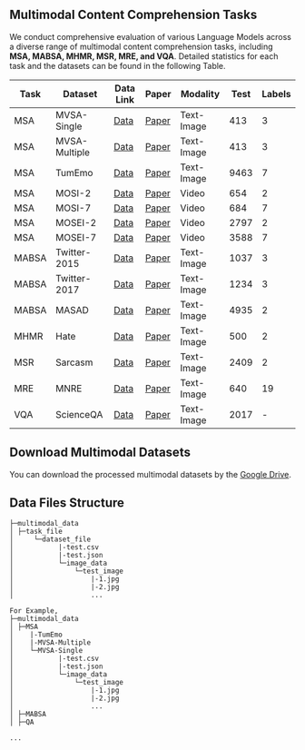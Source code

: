 ## Multimodal Content Comprehension Tasks


We conduct comprehensive evaluation of various Language Models across a diverse range of multimodal content comprehension tasks, including **MSA, MABSA, MHMR, MSR, MRE, and VQA**. Detailed statistics for each task and the datasets can be found in the following Table.


|Task| Dataset |Data Link | Paper | Modality | Test | Labels |
|----|---------|----------|-------|----------|-------|-------|
|MSA |MVSA-Single |[Data](http://mcrlab.net/research/mvsa-sentiment-analysis-on-multi-view-social-data/)| [Paper](https://link.springer.com/chapter/10.1007/978-3-319-27674-8_2)    |Text-Image | 413 | 3 |
|MSA |MVSA-Multiple|[Data](http://mcrlab.net/research/mvsa-sentiment-analysis-on-multi-view-social-data/)| [Paper](https://link.springer.com/chapter/10.1007/978-3-319-27674-8_2)    |Text-Image | 413 | 3 |
|MSA| TumEmo | [Data](https://github.com/YangXiaocui1215/MVAN) | [Paper](https://doi.org/10.1109/TMM.2020.3035277) |Text-Image | 9463  | 7 |
|MSA| MOSI-2 |[Data](http://multicomp.cs.cmu.edu/resources/cmu-mosi-dataset/) | [Paper](https://arxiv.org/abs/1606.06259) | Video | 654 | 2 |
|MSA| MOSI-7 |[Data](http://multicomp.cs.cmu.edu/resources/cmu-mosi-dataset/) | [Paper](https://arxiv.org/abs/1606.06259) | Video | 684 | 7 |
|MSA| MOSEI-2 |[Data](http://multicomp.cs.cmu.edu/resources/cmu-mosei-dataset/) | [Paper](https://aclanthology.org/P18-1208/) | Video | 2797 | 2 |
|MSA | MOSEI-7 |[Data](http://multicomp.cs.cmu.edu/resources/cmu-mosei-dataset/) | [Paper](https://aclanthology.org/P18-1208/) | Video | 3588 | 7 |
|MABSA | Twitter-2015 | [Data](https://github.com/jefferyYu/TomBERT) | [Paper](http://www.qizhang.info/paper/aaai2017-twitterner.pdf) |Text-Image |1037 | 3 |
|MABSA | Twitter-2017 | [Data](https://github.com/jefferyYu/TomBERT) | [Paper](https://aclanthology.org/P18-1185/)|Text-Image |1234 | 3 |
|MABSA | MASAD | [Data](https://github.com/DrJZhou/MASAD) | [Paper](https://www.sciencedirect.com/science/article/pii/S0925231221007931?via%3Dihub)|Text-Image |4935 | 2 |
|MHMR | Hate | [Data](https://github.com/facebookresearch/fine_grained_hateful_memes) | [Paper](https://aclanthology.org/2021.woah-1.21/) |Text-Image | 500 | 2 |
|MSR | Sarcasm | [Data](https://github.com/headacheboy/data-of-multimodal-sarcasm-detection) | [Paper](https://aclanthology.org/P19-1239/)|Text-Image | 2409 | 2 |
|MRE | MNRE | [Data](https://github.com/thecharm/Mega) | [Paper](https://dl.acm.org/doi/10.1145/3474085.3476968) |Text-Image | 640 | 19 |
|VQA | ScienceQA | [Data](https://scienceqa.github.io/#dataset) | [Paper](https://proceedings.neurips.cc//paper_files/paper/2022/hash/11332b6b6cf4485b84afadb1352d3a9a-Abstract-Conference.html) |Text-Image | 2017 | - |


## Download Multimodal Datasets

You can download the processed multimodal datasets by the [Google Drive](https://drive.google.com/drive/folders/1VbnmfzSV_igvf-R70oJx_ppE4O0KfK1p?usp=sharing).


## Data Files Structure
```
├─multimodal_data
│ ├─task_file
│     └─dataset_file
│           |-test.csv
│           |-test.json
│           └─image_data 
│               └─test_image
│                   |-1.jpg
│                   |-2.jpg
│                   ...
                   
For Example,
├─multimodal_data
│ ├─MSA
│    |-TumEmo
│    |-MVSA-Multiple
│    └─MVSA-Single
│           |-test.csv
│           |-test.json
│           └─image_data 
│               └─test_image
│                   |-1.jpg
│                   |-2.jpg
│                   ...
│ ├─MABSA
│ ├─QA

...

```
